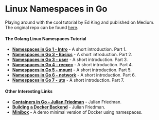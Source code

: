 # Linux Namespaces in Go

Playing around with the cool tutorial by Ed King and published on Medium. The original repo can be found [here](https://github.com/teddyking/ns-process).


#### The Golang Linux Namespaces Tutorial
* __[Namespaces in Go 1 - Intro](https://medium.com/@teddyking/linux-namespaces-850489d3ccf)__ - A short introduction. Part 1.
* __[Namespaces in Go 3 - Basics](https://medium.com/@teddyking/namespaces-in-go-basics-e3f0fc1ff69a)__ - A short introduction. Part 2.
* __[Namespaces in Go 3 - user](https://medium.com/@teddyking/namespaces-in-go-user-a54ef9476f2a)__ - A short introduction. Part 3.
* __[Namespaces in Go 4 - reexec](https://medium.com/@teddyking/namespaces-in-go-reexec-3d1295b91af8)__ - A short introduction. Part 4.
* __[Namespaces in Go 5 - mount](https://medium.com/@teddyking/namespaces-in-go-mount-e4c04fe9fb29)__ - A short introduction. Part 5.
* __[Namespaces in Go 6 - network](https://medium.com/@teddyking/namespaces-in-go-network-fdcf63e76100)__ - A short introduction. Part 6.
* __[Namespaces in Go 7 - uts](https://medium.com/@teddyking/namespaces-in-go-uts-d47aebcdf00e)__ - A short introduction. Part 7.


#### Other Interesting Links
* __[Containers in Go - Julian Friedman](https://www.infoq.com/articles/build-a-container-golang)__ - Julian Friedman.
* __[Building a Docker Backend](https://www.youtube.com/watch?v=x_Zshlq4vgE)__ - Julian Friedman.
* __[Minibox](https://jayconrod.com/posts/104/minibox--a-miniature-linux-container-runner)__ - A demo minimal version of Docker using namespaces.


